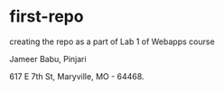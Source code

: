 # first-repo
creating the repo as a part of Lab 1 of Webapps course 

Jameer Babu, Pinjari

617 E 7th St,
Maryville, MO - 64468.

